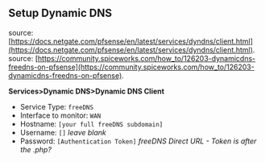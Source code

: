 ## Setup Dynamic DNS

source: [https://docs.netgate.com/pfsense/en/latest/services/dyndns/client.html](https://docs.netgate.com/pfsense/en/latest/services/dyndns/client.html).  
source: [https://community.spiceworks.com/how_to/126203-dynamicdns-freedns-on-pfsense](https://community.spiceworks.com/how_to/126203-dynamicdns-freedns-on-pfsense).  

**Services>Dynamic DNS>Dynamic DNS Client**
* Service Type: ``freeDNS``
* Interface to monitor: ``WAN``
* Hostname: ``[your full freeDNS subdomain]``
* Username: ``[]`` *leave blank*
* Password: ``[Authentication Token]`` *freeDNS Direct URL - Token is after the .php?*
